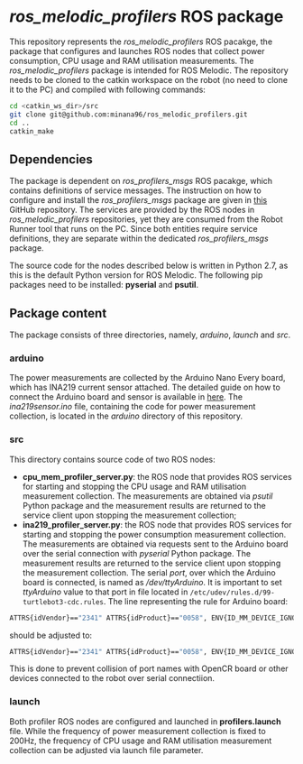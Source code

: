 # *ros_melodic_profilers* ROS package

This repository represents the *ros_melodic_profilers* ROS pacakge, the package that configures and launches ROS nodes that collect power consumption, CPU usage and RAM utilisation measurements. The *ros_melodic_profilers* package is intended for ROS Melodic. The repository needs to be cloned to the catkin workspace on the robot (no need to clone it to the PC) and compiled with following commands:
```bash
cd <catkin_ws_dir>/src
git clone git@github.com:minana96/ros_melodic_profilers.git
cd ..
catkin_make
```

## Dependencies

The package is dependent on *ros_profilers_msgs* ROS pacakge, which contains definitions of service messages. The instruction on how to configure and install the *ros_profilers_msgs* package are given in [this](https://github.com/minana96/ros_profilers_msgs) GitHub repository. The services are provided by the ROS nodes in *ros_melodic_profilers* repositories, yet they are consumed from the Robot Runner tool that runs on the PC. Since both entities require service definitions, they are separate within the dedicated *ros_profilers_msgs* package.

The source code for the nodes described below is written in Python 2.7, as this is the default Python version for ROS Melodic. The following pip packages need to be installed: **pyserial** and **psutil**.

## Package content

The package consists of three directories, namely, *arduino*, *launch* and *src*.

### arduino

The power measurements are collected by the Arduino Nano Every board, which has INA219 current sensor attached. The detailed guide on how to connect the Arduino board and sensor is available in [here](https://github.com/S2-group/ros-configurations/tree/main/meter-arduino). The *ina219sensor.ino* file, containing the code for power measurement collection, is located in the *arduino* directory of this repository.

### src

This directory contains source code of two ROS nodes:
- **cpu_mem_profiler_server.py**: the ROS node that provides ROS services for starting and stopping the CPU usage and RAM utilisation measurement collection. The measurements are obtained via *psutil* Python package and the measurement results are returned to the service client upon stopping the measurement collection;
- **ina219_profiler_server.py**: the ROS node that provides ROS services for starting and stopping the power consumption measurement collection. The measurements are obtained via requests sent to the Arduino board over the serial connection with *pyserial* Python package. The measurement results are returned to the service client upon stopping the measurement collection. The serial *port*, over which the Arduino board is connected, is named as */dev/ttyArduino*. It is important to set *ttyArduino* value to that port in file located in `/etc/udev/rules.d/99-turtlebot3-cdc.rules`. The line representing the rule for Arduino board:
```bash
ATTRS{idVendor}=="2341" ATTRS{idProduct}=="0058", ENV{ID_MM_DEVICE_IGNORE}="1", MODE:="0666"
```
 should be adjusted to:
```bash
ATTRS{idVendor}=="2341" ATTRS{idProduct}=="0058", ENV{ID_MM_DEVICE_IGNORE}="1", MODE:="0666, SYMLINK+="ttyArduino"
```
This is done to prevent collision of port names with OpenCR board or other devices connected to the robot over serial connectiion.


### launch

Both profiler ROS nodes are configured and launched in **profilers.launch** file. While the frequency of power measurement collection is fixed to 200Hz, the frequency of CPU usage and RAM utilisation measurement collection can be adjusted via launch file parameter.
